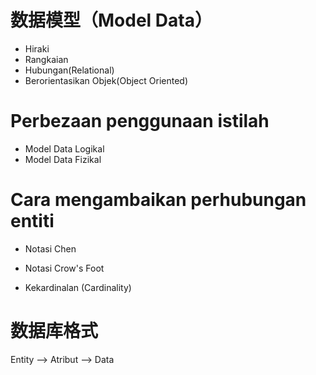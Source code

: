 # 数据模型（Model Data）
- Hiraki
- Rangkaian
- Hubungan(Relational)
- Berorientasikan Objek(Object Oriented)

# Perbezaan penggunaan istilah
- Model Data Logikal
- Model Data Fizikal

# Cara mengambaikan perhubungan entiti
- Notasi Chen
- Notasi Crow's Foot

- Kekardinalan (Cardinality) 

# 数据库格式

Entity --> Atribut --> Data

